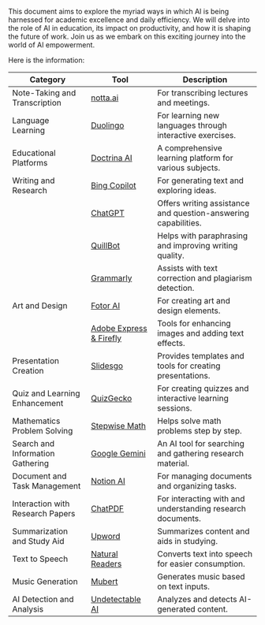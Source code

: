 This document aims to explore the myriad ways in which AI is being harnessed for academic excellence and daily efficiency. We will delve into the role of AI in education, its impact on productivity, and how it is shaping the future of work. Join us as we embark on this exciting journey into the world of AI empowerment.

Here is the information:

| Category                         | Tool                                                                                                                                                                                                                                                                                                   | Description                                                    |
| -------------------------------- | ------------------------------------------------------------------------------------------------------------------------------------------------------------------------------------------------------------------------------------------------------------------------------------------------------ | -------------------------------------------------------------- |
| Note-Taking and Transcription    | [notta.ai](https://app.notta.ai/7192664517076783104/folders)                                                                                                                                                                                                                                           | For transcribing lectures and meetings.                        |
| Language Learning                | [Duolingo](https://www.duolingo.com/welcome?welcomeStep=hdyhau)                                                                                                                                                                                                                                        | For learning new languages through interactive exercises.      |
| Educational Platforms            | [Doctrina AI](https://www.doctrina.ai)                                                                                                                                                                                                                                                                 | A comprehensive learning platform for various subjects.        |
| Writing and Research             | [Bing Copilot](https://www.bing.com/)                                                                                                                                                                                                                                                                  | For generating text and exploring ideas.                       |
|                                  | [ChatGPT](https://chat.openai.com)                                                                                                                                                                                                                                                                     | Offers writing assistance and question-answering capabilities. |
|                                  | [QuillBot](https://quillbot.com)                                                                                                                                                                                                                                                                       | Helps with paraphrasing and improving writing quality.         |
|                                  | [Grammarly](https://www.grammarly.com)                                                                                                                                                                                                                                                                 | Assists with text correction and plagiarism detection.         |
| Art and Design                   | [Fotor AI](https://www.fotor.com/images/create)                                                                                                                                                                                                                                                        | For creating art and design elements.                          |
|                                  | [Adobe Express & Firefly](https://new.express.adobe.com)                                                                                                                                                                                                                                               | Tools for enhancing images and adding text effects.            |
| Presentation Creation            | [Slidesgo](https://slidesgo.com/)                                                                                                                                                                                                                                                                      | Provides templates and tools for creating presentations.       |
| Quiz and Learning Enhancement    | [QuizGecko](https://quizgecko.com/)                                                                                                                                                                                                                                                                    | For creating quizzes and interactive learning sessions.        |
| Mathematics Problem Solving      | [Stepwise Math](https://stepwisemath.ai/)                                                                                                                                                                                                                                                                                          | Helps solve math problems step by step.                        |
| Search and Information Gathering | [Google Gemini](https://gemini.google.com/)                                                                                                                                                                                                                                                            | An AI tool for searching and gathering research material.      |
| Document and Task Management     | [Notion AI](https://www.notion.so/)                                                                                                                                                                                                                                                                    | For managing documents and organizing tasks.                   |
| Interaction with Research Papers | [ChatPDF](https://www.chatpdf.com/)                                                                                                                                                                                                                                                                    | For interacting with and understanding research documents.     |
| Summarization and Study Aid      | [Upword](https://www.upword.ai/)                                                                                                                                                                                                                                                                       | Summarizes content and aids in studying.                       |
| Text to Speech                   | [Natural Readers](https://www.bing.com/ck/a?!&&p=1d39e8ddb70f46a9JmltdHM9MTcxNDUyMTYwMCZpZ3VpZD0zNTA1ZmJlMS01MzJjLTYyNjEtMmJiZC1lODA3NTI4NTYzYjMmaW5zaWQ9NTIwNg&ptn=3&ver=2&hsh=3&fclid=3505fbe1-532c-6261-2bbd-e807528563b3&psq=Natural+Readers&u=a1aHR0cHM6Ly93d3cubmF0dXJhbHJlYWRlcnMuY29tLw&ntb=1) | Converts text into speech for easier consumption.              |
| Music Generation                 | [Mubert](https://mubert.com/)                                                                                                                                                                                                                                                                         | Generates music based on text inputs.                          |
| AI Detection and Analysis        | [Undetectable AI](https://undetectable.ai/)                                                                                                                                                                                                                                                           | Analyzes and detects AI-generated content.                     |
